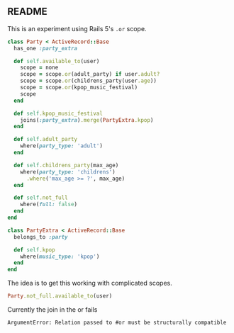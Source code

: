 ## README

This is an experiment using Rails 5's `.or` scope.

``` ruby
class Party < ActiveRecord::Base
  has_one :party_extra

  def self.available_to(user)
    scope = none
    scope = scope.or(adult_party) if user.adult?
    scope = scope.or(childrens_party(user.age))
    scope = scope.or(kpop_music_festival)
    scope
  end

  def self.kpop_music_festival
    joins(:party_extra).merge(PartyExtra.kpop)
  end

  def self.adult_party
    where(party_type: 'adult')
  end

  def self.childrens_party(max_age)
    where(party_type: 'childrens')
      .where('max_age >= ?', max_age)
  end

  def self.not_full
    where(full: false)
  end
end

class PartyExtra < ActiveRecord::Base
  belongs_to :party

  def self.kpop
    where(music_type: 'kpop')
  end
end
```

The idea is to get this working with complicated scopes.

``` ruby
Party.not_full.available_to(user)
```

Currently the join in the or fails

```
ArgumentError: Relation passed to #or must be structurally compatible
```
